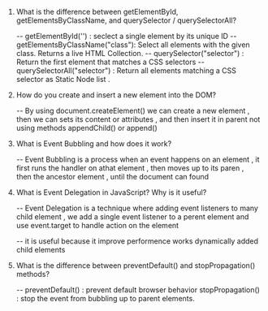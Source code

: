 1. What is the difference between getElementById, getElementsByClassName, and querySelector / querySelectorAll?

    -- getElementById('') : seclect a single element by its unique ID 
    -- getElementsByClassName("class"): Select all elements with the given class. Returns a live HTML Collection. 
    -- querySelector("selector") : Return the first element that matches a CSS selectors 
    -- querySelectorAll("selector") : Return all elements matching a CSS selector as Static Node list  . 

2. How do you create and insert a new element into the DOM?

    -- By using document.createElement() we can create a new element , then we can sets its content or attributes , and then insert it in parent not using methods appendChild() or append()

3. What is Event Bubbling and how does it work?

    -- Event Bubbling is a process when an event happens on an element , it first runs the handler on athat element , then moves up to its paren , then the ancestor element , until the document can found 

4. What is Event Delegation in JavaScript? Why is it useful?

    -- Event Delegation is a technique where adding event listeners to many child element , we add a single event listener to a perent element and use event.target to handle action on the element 

    -- it is useful because it improve performence 
    works dynamically added child elements 

5. What is the difference between preventDefault() and stopPropagation() methods?

    -- preventDefault() : prevent default browser behavior 
    stopPropagation() : stop the event from bubbling up to parent elements. 



